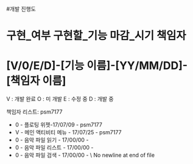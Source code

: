 #개발 진행도
# 구현_여부 구현할_기능 마감_시기 책임자
# [V/0/E/D]-[기능 이름]-[YY/MM/DD]-[책임자 이름]
V : 개발 완료
O : 미 개발
E : 수정 중
D : 개발 중

책임자 리스트:
    psm7177

* 0 - 플로팅 위젯-17/07/09 - psm7177
* V - 메인 액티비티 메뉴 - 17/07/25 - psm7177
* 0 - 음악 파일 읽기 - 17/00/00 -
* 0 - 음악 파일 리스트 - 17/00/00 -
* 0 - 음악 파일 검색 - 17/00/00 -
 \ No newline at end of file
